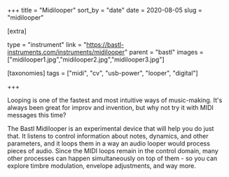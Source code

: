 +++
title = "Midilooper"
sort_by = "date"
date = 2020-08-05
slug = "midilooper"

[extra]

type = "instrument"
link = "https://bastl-instruments.com/instruments/midilooper"
parent = "bastl"
images = ["midilooper1.jpg","midilooper2.jpg","midilooper3.jpg"]

[taxonomies]
tags = ["midi", "cv", "usb-power", "looper", "digital"]

+++

Looping is one of the fastest and most intuitive ways of music-making. It's always been great for improv and invention, but why not try it with MIDI messages this time?

The Bastl Midilooper is an experimental device that will help you do just that. It listens to control information about notes, dynamics, and other parameters, and it loops them in a way an audio looper would process pieces of audio. Since the MIDI loops remain in the control domain, many other processes can happen simultaneously on top of them - so you can explore timbre modulation, envelope adjustments, and way more.